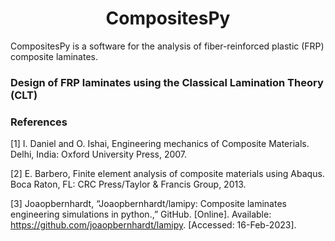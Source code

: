 <h1 align="center">CompositesPy</h1>

CompositesPy is a software for the analysis of fiber-reinforced plastic (FRP) composite laminates.   

### Design of FRP laminates using the Classical Lamination Theory (CLT)

### References

[1]	I. Daniel and O. Ishai, Engineering mechanics of Composite Materials. Delhi, India: Oxford University Press, 2007.

[2] E. Barbero, Finite element analysis of composite materials using Abaqus. Boca Raton, FL: CRC Press/Taylor &amp; Francis Group, 2013. 

[3] Joaopbernhardt, “Joaopbernhardt/lamipy: Composite laminates engineering simulations in python.,” GitHub. [Online]. Available: https://github.com/joaopbernhardt/lamipy. [Accessed: 16-Feb-2023]. 

